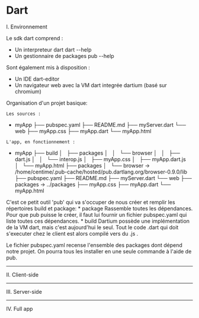 Dart
====

I. Environnement

Le sdk dart comprend :
* Un interpreteur dart 
    dart --help
* Un gestionnaire de packages
    pub --help

Sont également mis à disposition :
* Un IDE
    dart-editor
* Un navigateur web avec la VM dart integrée
    dartium (basé sur chromium)




Organisation d'un projet basique:

    Les sources :
   *   myApp
        ├── pubspec.yaml
        ├── README.md
        ├── myServer.dart
        └── web
            ├── myApp.css
            ├── myApp.dart
            └── myApp.html

    L'app, en fonctionnement :
   *   myApp
        ├── build
        │   ├── packages
        │   │   └── browser
        │   │       ├── dart.js
        │   │       └── interop.js
        │   ├── myApp.css
        │   ├── myApp.dart.js
        │   └── myApp.html
        ├── packages
        │   └── browser -> /home/centime/.pub-cache/hosted/pub.dartlang.org/browser-0.9.0/lib
        ├── pubspec.yaml
        ├── README.md
        ├── myServer.dart
        └── web
            ├── packages -> ../packages
            ├── myApp.css
            ├── myApp.dart
            └── myApp.html

C'est ce petit outil 'pub' qui va s'occuper de nous créer et remplir les répertoires build et package:
    * package
        Rassemble toutes les dépendances.
        Pour que pub puisse le créer, il faut lui fournir un fichier pubspec.yaml qui liste toutes ces dépendances.
    * build
        Dartium possède une implémentation de la VM dart, mais c'est aujourd'hui le seul. Tout le code .dart qui doit s'executer chez le client est alors compilé vers du .js .


Le fichier pubspec.yaml recense l'ensemble des packages dont dépend notre projet. On pourra tous les installer en une seule commande à l'aide de pub.




 _________________________________________________________

II. Client-side

 _________________________________________________________

III. Server-side

 _________________________________________________________

IV. Full app